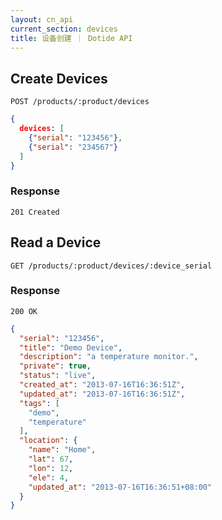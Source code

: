 ```yaml
---
layout: cn_api
current_section: devices
title: 设备创建 ｜ Dotide API
---
```


## Create Devices

    POST /products/:product/devices

~~~json
{
  devices: [
    {"serial": "123456"},
    {"serial": "234567"}
  ]
}
~~~

### Response

    201 Created

## Read a Device

    GET /products/:product/devices/:device_serial

### Response

    200 OK

~~~json
{
  "serial": "123456",
  "title": "Demo Device",
  "description": "a temperature monitor.",
  "private": true,
  "status": "live",
  "created_at": "2013-07-16T16:36:51Z",
  "updated_at": "2013-07-16T16:36:51Z",
  "tags": [
    "demo",
    "temperature"
  ],
  "location": {
    "name": "Home",
    "lat": 67,
    "lon": 12,
    "ele": 4,
    "updated_at": "2013-07-16T16:36:51+08:00"
  }
}
~~~

